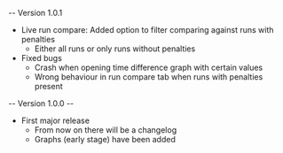 -- Version 1.0.1
- Live run compare: Added option to filter comparing against runs with penalties
  - Either all runs or only runs without penalties
- Fixed bugs
  - Crash when opening time difference graph with certain values
  - Wrong behaviour in run compare tab when runs with penalties present


-- Version 1.0.0 --
- First major release
  - From now on there will be a changelog
  - Graphs (early stage) have been added
